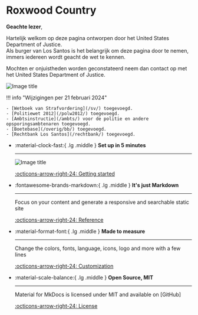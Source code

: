 # Roxwood Country 

**Geachte lezer**, 

Hartelijk welkom op deze pagina ontworpen door het United States Department of Justice. <br />
Als burger van Los Santos is het belangrijk om deze pagina door te nemen, immers iedereen wordt geacht de wet te kennen. 

Mochten er onjuistheden worden geconstateerd neem dan contact op met het United States Department of Justice.

![Image title](https://i.imgur.com/KXtU9CX.png) 

!!! info "Wijzigingen per 21 februari 2024"

    - [Wetboek van Strafvordering](/sv/) toegevoegd.
    - [Politiewet 2012](/polw2012/) toegevoegd.
    - [Ambtsinstructie](/ambts/) voor de politie en andere opsporingsambtenaren toegevoegd.
    - [Boetebase](/overig/bb/) toegevoegd.
    - [Rechtbank Los Santos](/rechtbank/) toegevoegd.



<div class="grid cards" markdown>

-   :material-clock-fast:{ .lg .middle } __Set up in 5 minutes__

    ---

    ![Image title](https://i.imgur.com/KXtU9CX.png) 

    [:octicons-arrow-right-24: Getting started](#)

-   :fontawesome-brands-markdown:{ .lg .middle } __It's just Markdown__

    ---

    Focus on your content and generate a responsive and searchable static site

    [:octicons-arrow-right-24: Reference](#)

-   :material-format-font:{ .lg .middle } __Made to measure__

    ---

    Change the colors, fonts, language, icons, logo and more with a few lines

    [:octicons-arrow-right-24: Customization](#)

-   :material-scale-balance:{ .lg .middle } __Open Source, MIT__

    ---

    Material for MkDocs is licensed under MIT and available on [GitHub]

    [:octicons-arrow-right-24: License](#)

</div>
